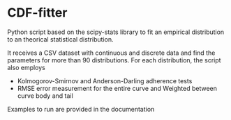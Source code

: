 # CDF-fitter
Python script based on the scipy-stats library to fit an empirical distribution to an theorical statistical distribution.

It receives a CSV dataset with continuous and discrete data and find the parameters for more than 90 distributions. For each distribution, the script also employs


<ul>
  <li>Kolmogorov-Smirnov and Anderson-Darling adherence tests</li>
  <li> RMSE error measurement for the entire curve and Weighted between curve body and tail</li>
</ul>
 
Examples to run are provided in the documentation
